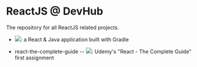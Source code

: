 # ReactJS @ DevHub

The repository for all ReactJS related projects.

- ![](https://github.com/antjori/devhub-reactjs/workflows/rg/badge.svg): a React & Java application built with Gradle

- react-the-complete-guide
  -- ![](https://github.com/antjori/devhub-reactjs/workflows/assignment1/badge.svg): Udemy's "React - The Complete Guide" first assignment
